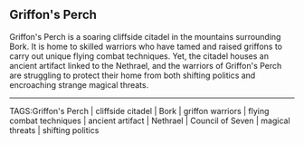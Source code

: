 ## Griffon's Perch

Griffon's Perch is a soaring cliffside citadel in the mountains surrounding Bork. It is home to skilled warriors who have tamed and raised griffons to carry out unique flying combat techniques. Yet, the citadel houses an ancient artifact linked to the Nethrael, and the warriors of Griffon's Perch are struggling to protect their home from both shifting politics and encroaching strange magical threats.



---

TAGS:Griffon's Perch | cliffside citadel | Bork | griffon warriors | flying combat techniques | ancient artifact | Nethrael | Council of Seven | magical threats | shifting politics
